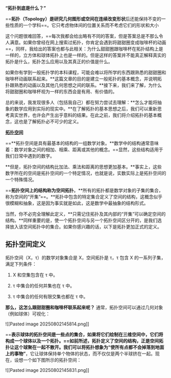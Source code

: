 

**“拓扑到底是什么？”**

==**拓扑（Topology）是研究几何图形或空间在连续改变形状**后还能保持不变的一些性质的一个学科==。它只考虑物体间的位置关系而不考虑它们的形状和大小

这个问题很难回答，==每次我都会给出略有不同的答案，但是答案总是不那么令人满意。如果你曾经在网上搜索过拓扑，你肯定会遇到将甜甜圈变成咖啡杯的动画==，同样，我给出的答案也都与此相关：为什么甜甜圈跟咖啡杯在拓扑结构上是一样的，立方体和球体拓扑上也是一样的。但是这样的答案并不能真正解释真实的拓扑是什么，拓扑怎么应用以及其真正的价值是什么。

如果你有学到一般拓扑学的本科课程，可能会难以将所学的东西跟熟悉的甜甜圈和咖啡杯动画联系起来。**这篇文章的目的是建立一般拓扑的基本概念，并说明拓扑跟熟悉的动画以及其他几何思想之间的联系。**接下来，我们来了解，为什么将甜甜圈和咖啡杯视为一样的东西会是有用、有价值的。

总的来说，我发现很多人（包括我自己）都在努力尝试去理解：**怎么才能将抽象的数学应用到实际的现实中。**在了解拓扑的基本思想之后，我们可以重新思考真实世界，也许会产生出乎意料的结果。在此之前，我们将介绍拓扑的基本概念，这也是了解拓扑必不可少的定义。

**[拓扑空间](https://zhida.zhihu.com/search?content_id=135735003&content_type=Article&match_order=1&q=%E6%8B%93%E6%89%91%E7%A9%BA%E9%97%B4&zhida_source=entity)**

==**拓扑空间是具有最基本的结构的一组数学对象。**数学中的结构通常意味着：数学对象之间的相加、相乘、距离或其他的概念。==显然，这些结构适用于我们日常中遇到的数字。

**但是，拓扑空间的结构比加法、乘法和距离的思想更加基本。**事实上，这些数字所在的空间是拓扑空间的一个特定情况，也就是说，实数实际上是拓扑空间的一个特殊情况。

==**拓扑空间上的结构称为空间拓扑**。**所有的拓扑都是数学对象的子集的集合，称为空间的“开集”==。**拓扑中包含的特定集合定义了空间的结构，这概念似乎很模糊和抽象，这是因为事实就是如此，这是数学中最抽象的结构形式。

当然，你不必完全理解此定义，**只需记住拓扑及其内部的“开集”可以确定空间的结构。**同样重要的是，使一个拓扑空间与另一个拓扑空间区分开的，是我们选择放入该空间拓扑中的集合。如果你感兴趣的话，以下是拓扑更加正式的定义。

## **拓扑空间定义**

拓扑空间（X，τ）的数学对象集合是 X，空间拓扑是 τ，τ 包含 X 的一系列子集，满足下列条件：

1. X 和空集包含在 τ 中。

2. τ 中集合的任何并集也在 τ 中。

3. τ 中集合的任何有限交集也都在 τ 中。

**那么，这怎么跟甜甜圈和咖啡杯联系起来呢？**
通常，拓扑空间可以通过几何对象（例如球体）可视化：

![[Pasted image 20250802145814.png]]

==**表示球体的拓扑空间是一些点的集合，如果将它们绘制在三维空间中，它们将构成一个球体以及一个拓扑。==**如前所述，拓扑定义了空间的结构，正是空间拓扑让这个球聚在一起不散开。我们可以将**拓扑想象为“使所有点都不会掉落到地面上的事物”**，它让球体保持单个物体的状态，而不仅仅是两个半球挤在一起。现在，设想一个如下图所示的拓扑空间：

![[Pasted image 20250802145831.png]]